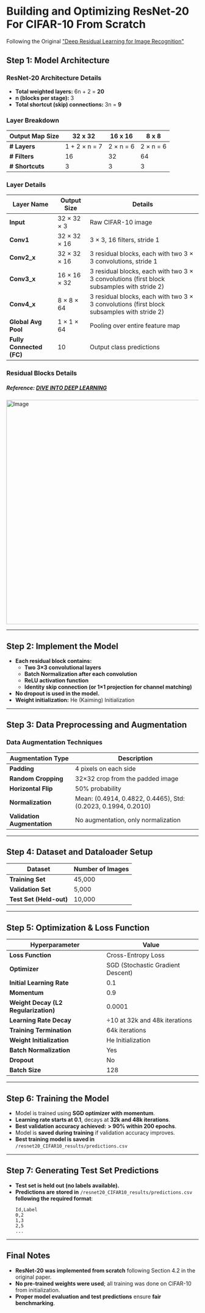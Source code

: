 # **Building and Optimizing ResNet-20 For CIFAR-10 From Scratch**
Following the Original ["Deep Residual Learning for Image Recognition"](https://www.cv-foundation.org/openaccess/content_cvpr_2016/papers/He_Deep_Residual_Learning_CVPR_2016_paper.pdf)

## **Step 1: Model Architecture**
### **ResNet-20 Architecture Details**
- **Total weighted layers:** 6n + 2 = **20**
- **n (blocks per stage):** 3
- **Total shortcut (skip) connections:** 3n = **9**

### **Layer Breakdown**
| **Output Map Size** | **32 x 32** | **16 x 16** | **8 x 8** |
|---------------------|------------|------------|-----------|
| **# Layers**       | 1 + 2 × n = 7 | 2 × n = 6 | 2 × n = 6 |
| **# Filters**      | 16         | 32         | 64        |
| **# Shortcuts**    | 3          | 3          | 3         |

### **Layer Details**
| **Layer Name**  | **Output Size**  | **Details** |
|----------------|----------------|-------------|
| **Input**      | 32 × 32 × 3     | Raw CIFAR-10 image |
| **Conv1**      | 32 × 32 × 16    | 3 × 3, 16 filters, stride 1 |
| **Conv2_x**    | 32 × 32 × 16    | 3 residual blocks, each with two 3 × 3 convolutions, stride 1|
| **Conv3_x**    | 16 × 16 × 32    | 3 residual blocks, each with two 3 × 3 convolutions (first block subsamples with stride 2) |
| **Conv4_x**    | 8 × 8 × 64      | 3 residual blocks, each with two 3 × 3 convolutions (first block subsamples with stride 2) |
| **Global Avg Pool** | 1 × 1 × 64 | Pooling over entire feature map |
| **Fully Connected (FC)** | 10 | Output class predictions |

### Residual Blocks Details 
##### Reference: [DIVE INTO DEEP LEARNING](https://d2l.ai/chapter_convolutional-modern/resnet.html)

<img width="586" alt="Image" src="https://github.com/user-attachments/assets/d336f0d9-1776-48b5-a691-a3f104ac7673" />

---

## **Step 2: Implement the Model**
- **Each residual block contains:**  
  - **Two 3×3 convolutional layers**  
  - **Batch Normalization after each convolution**  
  - **ReLU activation function**  
  - **Identity skip connection (or 1×1 projection for channel matching)**  
- **No dropout is used in the model.**
- **Weight initialization:** He (Kaiming) Initialization

---

## **Step 3: Data Preprocessing and Augmentation**
### **Data Augmentation Techniques**
| **Augmentation Type** | **Description** |
|----------------------|----------------|
| **Padding**         | 4 pixels on each side |
| **Random Cropping** | 32×32 crop from the padded image |
| **Horizontal Flip** | 50% probability |
| **Normalization**   | Mean: (0.4914, 0.4822, 0.4465), Std: (0.2023, 0.1994, 0.2010) |
| **Validation Augmentation** | No augmentation, only normalization |

---

## **Step 4: Dataset and Dataloader Setup**
| **Dataset** | **Number of Images** |
|------------|---------------------|
| **Training Set** | 45,000 |
| **Validation Set** | 5,000 |
| **Test Set (Held-out)** | 10,000 |

---

## **Step 5: Optimization & Loss Function**
| **Hyperparameter** | **Value** |
|-------------------|----------|
| **Loss Function** | Cross-Entropy Loss |
| **Optimizer** | SGD (Stochastic Gradient Descent) |
| **Initial Learning Rate** | 0.1 |
| **Momentum** | 0.9 |
| **Weight Decay (L2 Regularization)** | 0.0001 |
| **Learning Rate Decay** | ÷10 at 32k and 48k iterations |
| **Training Termination** | 64k iterations |
| **Weight Initialization** | He Initialization |
| **Batch Normalization** | Yes |
| **Dropout** | No |
| **Batch Size** | 128 |

---

## **Step 6: Training the Model**
- Model is trained using **SGD optimizer with momentum**.
- **Learning rate starts at 0.1**, decays at **32k and 48k iterations**.
- **Best validation accuracy achieved:** **> 90% within 200 epochs**.
- Model is **saved during training** if validation accuracy improves.
- **Best training model is saved in** `/resnet20_CIFAR10_results/predictions.csv`

---

## **Step 7: Generating Test Set Predictions**
- **Test set is held out (no labels available).**
- **Predictions are stored in** `/resnet20_CIFAR10_results/predictions.csv` **following the required format**:
  ```
  Id,Label
  0,2
  1,3
  2,5
  ...
  ```
---

## **Final Notes**
- **ResNet-20 was implemented from scratch** following Section 4.2 in the original paper.
- **No pre-trained weights were used**; all training was done on CIFAR-10 from initialization.
- **Proper model evaluation and test predictions** ensure **fair benchmarking**.
